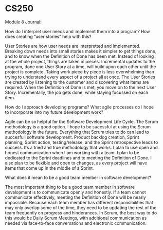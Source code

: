 # CS250
Module 8 Journal:

How do I interpret user needs and implement them into a program? How does creating “user stories” help with this?

  User Stories are how user needs are interpretted and implemented. Breaking down needs into small stories makes it simpler to get things done, and to know when the Definition of Done has been met. Instead of looking at the whole project, things are taken in pieces. Incremental updates to the program, done one User Story at a time, will build upon each other until the project is complete. Taking work piece by piece is less overwhelming than trying to understand every aspect of a project all at once. The User Stories are created by listening to the customer and discovering what items are required. When the Definition of Done is met, you move on to the next User Story. Incrementally, the job gets done, while staying focussed on each item.
  
How do I approach developing programs? What agile processes do I hope to incorporate into my future development work?
  
  Agile can be so helpful for the Software Development Life Cycle. The Scrum methodology is a good option. I hope to be sucessful at using the Scrum methodology in the future. Everything that Scrum tries to do can lead to succesfull software development. Product backlog creation, Sprint planning, Sprint action, testing/release, and the Sprint retrospective leads to success. Its a tried and true methodology that works. I plan to use open and honest communication when I am working with a team. I plan to be dedicated to the Sprint deadlines and to meeting the Definition of Done. I also plan to be flexible and open to changes, as every project will have items that come up in the middle of a Sprint.
  
What does it mean to be a good team member in software development?

  The most important thing to be a good team member in software development is to communicate openly and honestly. If a team cannot communicate effectively, meeting the Definition of Done will be nearly impossible. Because each team member has different responsibilities that may only overlap some of the time, they need to be updating the rest of the team frequently on progress and hinderances. In Scrum, the best way to do this would be Daily Scrum Meetings, with additional communication as needed via face-to-face conversations and electronic communication.
